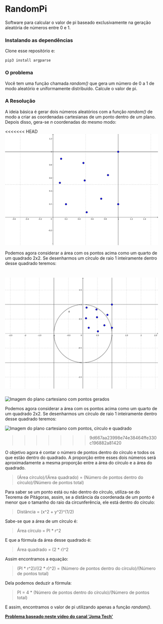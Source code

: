 # RandomPi

Software para calcular o valor de pi baseado exclusivamente na geração aleatória de números entre 0 e 1.

### Instalando as dependências

Clone esse repositório e:
```
pip3 install argparse
```

### O problema

Você tem uma função chamada *random()* que gera um número de 0 a 1 de modo aleatório e uniformamente distribuído.
Calcule o valor de pi.

### A Resolução

A ideia básica é gerar dois números aleatórios com a função *random()* de modo a criar as coordenadas cartesianas de um ponto dentro de um plano. Depois disso, gera-se *n* coordenadas do mesmo modo:

<<<<<<< HEAD
![Imagem do plano cartesiano com pontos gerados](resources/randompi_img1.png)

Podemos agora considerar a área com os pontos acima como um quarto de um quadrado 2x2. Se desenharmos um círculo de raio 1 inteiramente dentro desse quadrado teremos:

![Imagem do plano cartesiano com pontos, círculo e quadrado](resources/randompi_img2.png)
=======
![Imagem do plano cartesiano com pontos gerados](https://viniciusvviterbo.github.io/resources/randompi_img1.png)

Podemos agora considerar a área com os pontos acima como um quarto de um quadrado 2x2. Se desenharmos um círculo de raio 1 inteiramente dentro desse quadrado teremos:

![Imagem do plano cartesiano com pontos, círculo e quadrado](https://viniciusvviterbo.github.io/resources/randompi_img2.png)
>>>>>>> 9d667aa23998e74e38464ffe330c196882a81420

O objetivo agora é contar o número de pontos dentro do círculo e todos os que estão dentro do quadrado.
A proporção entre esses dois números será aproximadamente a mesma proporção entre a área do círculo e a área do quadrado.

> (Área círculo)/(Área quadrado) = (Número de pontos dentro do círculo)/(Número de pontos total)

Para saber se um ponto está ou não dentro do círculo, utiliza-se do Teorema de Pitágoras, assim, se a distância da coordenada de um ponto é menor que o tamanho do raio da circunferência, ele está dentro do círculo:

> Distância = (x^2 + y^2)^(1/2)

Sabe-se que a área de um círculo é:

> Área círculo = PI * r^2

E que a fórmula da área desse quadrado é:

> Área quadrado = (2 * r)^2

Assim encontramos a equação:

> (PI * r^2)/((2 * r)^2) = (Número de pontos dentro do círculo)/(Número de pontos total)

Dela podemos deduzir a fórmula:

> PI = 4 * (Número de pontos dentro do círculo)/(Número de pontos total)

E assim, encontramos o valor de pi utilizando apenas a função *random()*.


**[Problema baseado neste vídeo do canal 'Joma Tech'](https://www.youtube.com/watch?v=pvimAM_SLic&feature=youtu.be)**
